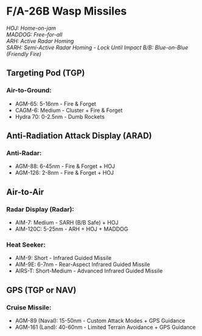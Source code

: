 # F/A-26B Wasp Missiles

_HOJ: Home-on-jam  
MADDOG: Free-for-all  
ARH: Active Radar Homing  
SARH: Semi-Active Radar Homing - Lock Until Impact
B/B: Blue-on-Blue (Friendly Fire)_

## **Targeting Pod (TGP)**

### **Air-to-Ground:**

- AGM-65: 5-16nm - Fire & Forget
- CAGM-6: Medium - Cluster + Fire & Forget
- Hydra 70: 0-2.5nm - Dumb Rockets

## **Anti-Radiation Attack Display (ARAD)**

### **Anti-Radar:**

- AGM-88: 6-45nm - Fire & Forget + HOJ
- AGM-126: 2-8nm - Fire & Forget + HOJ

## **Air-to-Air**

### **Radar Display (Radar):**

- AIM-7: Medium - SARH (B/B Safe) + HOJ
- AIM-120C: 5-25nm - ARH + HOJ + MADDOG

### **Heat Seeker:**

- AIM-9: Short - Infrared Guided Missile
- AIM-9E: 6-7nm - Rear-Aspect Infrared Guided Missile
- AIRS-T: Short-Medium - Advanced Infrared Guided Missile

## **GPS (TGP or NAV)**

### **Cruise Missile:**

- AGM-89 (Naval): 15-50nm - Custom Attack Modes + GPS Guidance
- AGM-161 (Land): 40-60nm - Limited Terrain Avoidance + GPS Guidance
